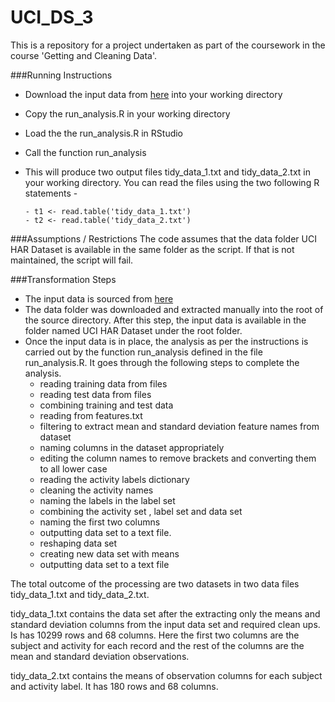 UCI\_DS\_3
========

This is a repository for a project undertaken as part of the coursework in the course 'Getting and Cleaning Data'.

###Running Instructions
  - Download the input data from [here](https://d396qusza40orc.cloudfront.net/getdata%2Fprojectfiles%2FUCI%20HAR%20Dataset.zip) into your working directory
  - Copy the run\_analysis.R in your working directory
  - Load the the run\_analysis.R in RStudio
  - Call the function run\_analysis
  - This will produce two output files tidy\_data\_1.txt and tidy\_data\_2.txt in your working directory. You can read the files using the two following R statements - 
		
		- t1 <- read.table('tidy_data_1.txt')
		- t2 <- read.table('tidy_data_2.txt')

###Assumptions / Restrictions
The code assumes that the data folder UCI HAR Dataset is available in the same folder as the script. If that is not maintained, the script will fail.

###Transformation Steps
  - The input data is sourced from [here](https://d396qusza40orc.cloudfront.net/getdata%2Fprojectfiles%2FUCI%20HAR%20Dataset.zip)
  - The data folder was downloaded and extracted manually into the root of the source directory. After this step, the input data is available in the folder named UCI HAR Dataset under the root folder.
  - Once the input data is in place, the analysis as per the instructions is carried out by the function run\_analysis defined in the file run\_analysis.R. It goes through the following steps to complete the analysis.
    -  reading training data from files
    -  reading test data from files
    -  combining training and test data
    -  reading from features.txt
    -  filtering to extract mean and standard deviation feature names from dataset
    -  naming columns in the dataset appropriately
    -  editing the column names to remove brackets and converting them to all lower case
    -  reading the activity labels dictionary
    -  cleaning the activity names
    -  naming the labels in the label set
    -  combining the activity set , label set and data set
    -  naming the first two columns
    -  outputting data set to a text file. 
    -  reshaping data set
    -  creating new data set with means 
    -  outputting data set to a text file
  
The total outcome of the processing are two datasets in two data files tidy\_data\_1.txt and tidy\_data\_2.txt. 

tidy\_data\_1.txt contains the data set after the extracting only the means and standard deviation columns from the input data set and required clean ups. Is has 10299 rows and 68 columns. Here the first two columns are the subject and activity for each record and the rest of the columns are the mean and standard deviation observations.

tidy\_data\_2.txt contains the means of observation columns for each subject and activity label. It has 180 rows and 68 columns.


